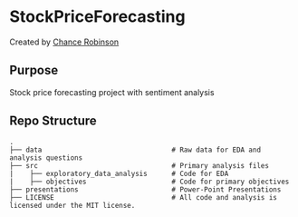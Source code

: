 # StockPriceForecasting

Created by [Chance Robinson](https://github.com/RobinsonCW)

## Purpose

Stock price forecasting project with sentiment analysis

## Repo Structure
    .
    ├── data                                # Raw data for EDA and analysis questions
    ├── src                                 # Primary analysis files
    |    ├── exploratory_data_analysis      # Code for EDA
    |    ├── objectives                     # Code for primary objectives
    ├── presentations                       # Power-Point Presentations
    ├── LICENSE                             # All code and analysis is licensed under the MIT license.
